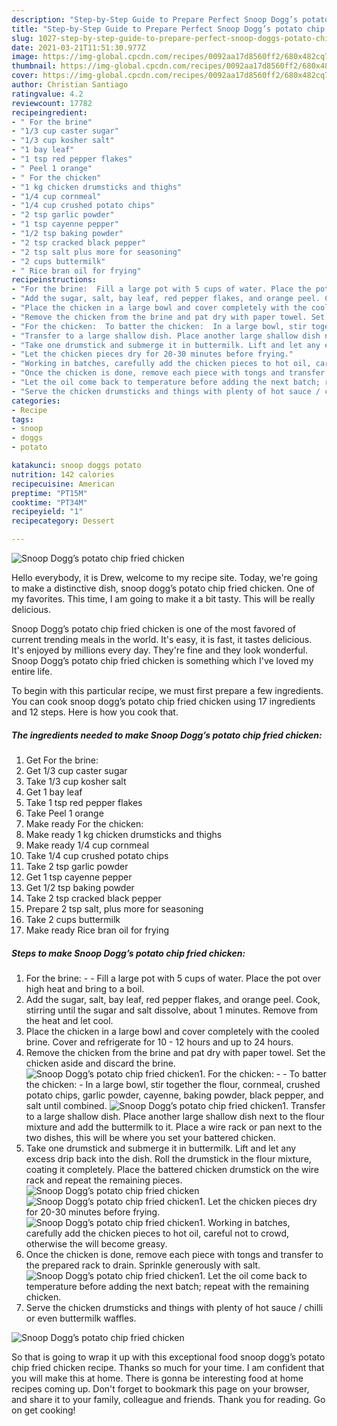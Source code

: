 ```yaml
---
description: "Step-by-Step Guide to Prepare Perfect Snoop Dogg’s potato chip fried chicken"
title: "Step-by-Step Guide to Prepare Perfect Snoop Dogg’s potato chip fried chicken"
slug: 1027-step-by-step-guide-to-prepare-perfect-snoop-doggs-potato-chip-fried-chicken
date: 2021-03-21T11:51:30.977Z
image: https://img-global.cpcdn.com/recipes/0092aa17d8560ff2/680x482cq70/snoop-doggs-potato-chip-fried-chicken-recipe-main-photo.jpg
thumbnail: https://img-global.cpcdn.com/recipes/0092aa17d8560ff2/680x482cq70/snoop-doggs-potato-chip-fried-chicken-recipe-main-photo.jpg
cover: https://img-global.cpcdn.com/recipes/0092aa17d8560ff2/680x482cq70/snoop-doggs-potato-chip-fried-chicken-recipe-main-photo.jpg
author: Christian Santiago
ratingvalue: 4.2
reviewcount: 17782
recipeingredient:
- " For the brine"
- "1/3 cup caster sugar"
- "1/3 cup kosher salt"
- "1 bay leaf"
- "1 tsp red pepper flakes"
- " Peel 1 orange"
- " For the chicken"
- "1 kg chicken drumsticks and thighs"
- "1/4 cup cornmeal"
- "1/4 cup crushed potato chips"
- "2 tsp garlic powder"
- "1 tsp cayenne pepper"
- "1/2 tsp baking powder"
- "2 tsp cracked black pepper"
- "2 tsp salt plus more for seasoning"
- "2 cups buttermilk"
- " Rice bran oil for frying"
recipeinstructions:
- "For the brine:  Fill a large pot with 5 cups of water. Place the pot over high heat and bring to a boil."
- "Add the sugar, salt, bay leaf, red pepper flakes, and orange peel. Cook, stirring until the sugar and salt dissolve, about 1 minutes. Remove from the heat and let cool."
- "Place the chicken in a large bowl and cover completely with the cooled brine. Cover and refrigerate for 10 - 12 hours and up to 24 hours."
- "Remove the chicken from the brine and pat dry with paper towel. Set the chicken aside and discard the brine."
- "For the chicken:  To batter the chicken:  In a large bowl, stir together the flour, cornmeal, crushed potato chips, garlic powder, cayenne, baking powder, black pepper, and salt until combined."
- "Transfer to a large shallow dish. Place another large shallow dish next to the flour mixture and add the buttermilk to it. Place a wire rack or pan next to the two dishes, this will be where you set your battered chicken."
- "Take one drumstick and submerge it in buttermilk. Lift and let any excess drip back into the dish. Roll the drumstick in the flour mixture, coating it completely. Place the battered chicken drumstick on the wire rack and repeat the remaining pieces."
- "Let the chicken pieces dry for 20-30 minutes before frying."
- "Working in batches, carefully add the chicken pieces to hot oil, careful not to crowd, otherwise the will become greasy."
- "Once the chicken is done, remove each piece with tongs and transfer to the prepared rack to drain. Sprinkle generously with salt."
- "Let the oil come back to temperature before adding the next batch; repeat with the remaining chicken."
- "Serve the chicken drumsticks and things with plenty of hot sauce / chilli or even buttermilk waffles."
categories:
- Recipe
tags:
- snoop
- doggs
- potato

katakunci: snoop doggs potato 
nutrition: 142 calories
recipecuisine: American
preptime: "PT15M"
cooktime: "PT34M"
recipeyield: "1"
recipecategory: Dessert

---
```



![Snoop Dogg’s potato chip fried chicken](https://img-global.cpcdn.com/recipes/0092aa17d8560ff2/680x482cq70/snoop-doggs-potato-chip-fried-chicken-recipe-main-photo.jpg)

Hello everybody, it is Drew, welcome to my recipe site. Today, we're going to make a distinctive dish, snoop dogg’s potato chip fried chicken. One of my favorites. This time, I am going to make it a bit tasty. This will be really delicious.



Snoop Dogg’s potato chip fried chicken is one of the most favored of current trending meals in the world. It's easy, it is fast, it tastes delicious. It's enjoyed by millions every day. They're fine and they look wonderful. Snoop Dogg’s potato chip fried chicken is something which I've loved my entire life.


To begin with this particular recipe, we must first prepare a few ingredients. You can cook snoop dogg’s potato chip fried chicken using 17 ingredients and 12 steps. Here is how you cook that.

<!--inarticleads1-->

##### The ingredients needed to make Snoop Dogg’s potato chip fried chicken:

1. Get  For the brine:
1. Get 1/3 cup caster sugar
1. Take 1/3 cup kosher salt
1. Get 1 bay leaf
1. Take 1 tsp red pepper flakes
1. Take  Peel 1 orange
1. Make ready  For the chicken:
1. Make ready 1 kg chicken drumsticks and thighs
1. Make ready 1/4 cup cornmeal
1. Take 1/4 cup crushed potato chips
1. Take 2 tsp garlic powder
1. Get 1 tsp cayenne pepper
1. Get 1/2 tsp baking powder
1. Take 2 tsp cracked black pepper
1. Prepare 2 tsp salt, plus more for seasoning
1. Take 2 cups buttermilk
1. Make ready  Rice bran oil for frying




<!--inarticleads2-->

##### Steps to make Snoop Dogg’s potato chip fried chicken:

1. For the brine: -  - Fill a large pot with 5 cups of water. Place the pot over high heat and bring to a boil.
1. Add the sugar, salt, bay leaf, red pepper flakes, and orange peel. Cook, stirring until the sugar and salt dissolve, about 1 minutes. Remove from the heat and let cool.
1. Place the chicken in a large bowl and cover completely with the cooled brine. Cover and refrigerate for 10 - 12 hours and up to 24 hours.
1. Remove the chicken from the brine and pat dry with paper towel. Set the chicken aside and discard the brine.
<img src="//assets-global.cpcdn.com/assets/icons/button_play-2c75c40dde080a61004c1f40b05d8f140eaff45d7e9e6481dc71c63d2e7c4909.png" alt="Snoop Dogg’s potato chip fried chicken">1. For the chicken: -  - To batter the chicken:  - In a large bowl, stir together the flour, cornmeal, crushed potato chips, garlic powder, cayenne, baking powder, black pepper, and salt until combined.
<img src="//assets-global.cpcdn.com/assets/icons/button_play-2c75c40dde080a61004c1f40b05d8f140eaff45d7e9e6481dc71c63d2e7c4909.png" alt="Snoop Dogg’s potato chip fried chicken">1. Transfer to a large shallow dish. Place another large shallow dish next to the flour mixture and add the buttermilk to it. Place a wire rack or pan next to the two dishes, this will be where you set your battered chicken.
1. Take one drumstick and submerge it in buttermilk. Lift and let any excess drip back into the dish. Roll the drumstick in the flour mixture, coating it completely. Place the battered chicken drumstick on the wire rack and repeat the remaining pieces.
<img src="//assets-global.cpcdn.com/assets/icons/button_play-2c75c40dde080a61004c1f40b05d8f140eaff45d7e9e6481dc71c63d2e7c4909.png" alt="Snoop Dogg’s potato chip fried chicken"><img src="//assets-global.cpcdn.com/assets/icons/button_play-2c75c40dde080a61004c1f40b05d8f140eaff45d7e9e6481dc71c63d2e7c4909.png" alt="Snoop Dogg’s potato chip fried chicken">1. Let the chicken pieces dry for 20-30 minutes before frying.
<img src="//assets-global.cpcdn.com/assets/icons/button_play-2c75c40dde080a61004c1f40b05d8f140eaff45d7e9e6481dc71c63d2e7c4909.png" alt="Snoop Dogg’s potato chip fried chicken">1. Working in batches, carefully add the chicken pieces to hot oil, careful not to crowd, otherwise the will become greasy.
1. Once the chicken is done, remove each piece with tongs and transfer to the prepared rack to drain. Sprinkle generously with salt.
<img src="//assets-global.cpcdn.com/assets/icons/button_play-2c75c40dde080a61004c1f40b05d8f140eaff45d7e9e6481dc71c63d2e7c4909.png" alt="Snoop Dogg’s potato chip fried chicken">1. Let the oil come back to temperature before adding the next batch; repeat with the remaining chicken.
1. Serve the chicken drumsticks and things with plenty of hot sauce / chilli or even buttermilk waffles.
<img src="//assets-global.cpcdn.com/assets/icons/button_play-2c75c40dde080a61004c1f40b05d8f140eaff45d7e9e6481dc71c63d2e7c4909.png" alt="Snoop Dogg’s potato chip fried chicken">



So that is going to wrap it up with this exceptional food snoop dogg’s potato chip fried chicken recipe. Thanks so much for your time. I am confident that you will make this at home. There is gonna be interesting food at home recipes coming up. Don't forget to bookmark this page on your browser, and share it to your family, colleague and friends. Thank you for reading. Go on get cooking!
